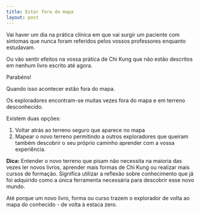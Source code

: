 ```yaml
---
title: Estar fora do mapa
layout: post
---
```

Vai haver um dia na prática clínica em que vai surgir um paciente com sintomas que nunca foram referidos pelos vossos professores enquanto estudavam.

Ou vão sentir efeitos na vossa prática de Chi Kung que não estão descritos em nenhum livro escrito até agora. 

Parabéns!

Quando isso acontecer estão fora do mapa.

Os exploradores encontram-se muitas vezes fora do mapa e em terreno desconhecido. 

Existem duas opções:

1. Voltar atrás ao terreno seguro que aparece no mapa
2. Mapear o novo terreno permitindo a outros exploradores que queiram também descobrir o seu próprio caminho aprender com a vossa experiência. 

**Dica:** Entender o novo terreno que pisam não necessita na maioria das vezes ler novos livros, aprender mais formas de Chi Kung ou realizar mais cursos de formação. Significa utilizar a reflexão sobre conhecimento que já foi adquirido como a única ferramenta necessária para descobrir esse novo mundo. 

Até porque um novo livro, forma ou curso trazem o explorador de volta ao mapa do conhecido - de volta à estaca zero. 

